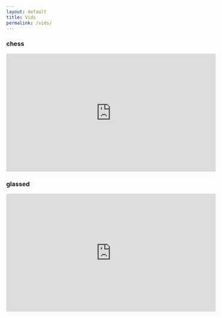 ```yaml
---
layout: default
title: Vids
permalink: /vids/
---
```


### chess
<iframe width="560" height="315" src="https://www.youtube.com/embed/jh9JYVPCPOo" frameborder="0" allow="accelerometer; autoplay; encrypted-media; gyroscope; picture-in-picture" allowfullscreen></iframe>

### glassed
<iframe width="560" height="315" src="https://www.youtube.com/embed/XkiGen7qAlw" frameborder="0" allow="accelerometer; autoplay; encrypted-media; gyroscope; picture-in-picture" allowfullscreen></iframe>
